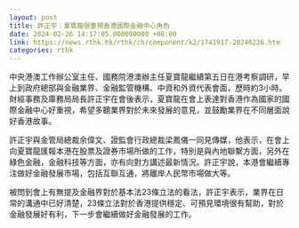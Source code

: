 ```yaml
---
layout: post
title: 許正宇：夏寶龍很重視香港國際金融中心角色
date: 2024-02-26 14:17:05.000000000 +08:00
link: https://news.rthk.hk/rthk/ch/component/k2/1741917-20240226.htm
categories: rthk
---
```


中央港澳工作辦公室主任、國務院港澳辦主任夏寶龍繼續第五日在港考察調研，早上到政府總部與金融業界、金融監管機構、中資和外資代表會面，歷時約3小時。財經事務及庫務局局長許正宇在會後表示，夏寶龍在會上表達對香港作為國家的國際金融中心好重視，希望多聽業界對於未來發展的意見，並鼓勵業界在不同層面說好香港故事。

許正宇與金管局總裁余偉文、證監會行政總裁梁鳳儀一同見傳媒，他表示，在會上向夏寶龍匯報本港在股票及證券市場所做的工作，特別是與內地聯繫方面，另外在綠色金融，金融科技等方面，亦有向對方講述最新情況。許正宇說，本港會繼續專注做好金融發展市場，包括互聯互通，將離岸人民幣市場做大等。

被問到會上有無提及金融界對於基本法23條立法的看法，許正宇表示，業界在日常的溝通中已好清楚，23條立法對於香港提供穩定、可預見環境很有幫助，對於金融發展好有利，下一步會繼續做好金融發展的工作。
